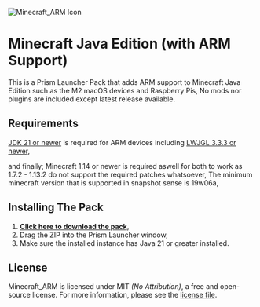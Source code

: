 ![Minecraft_ARM Icon](https://i.imgur.com/BkiofZK.png)
# Minecraft Java Edition (with ARM Support)

This is a Prism Launcher Pack that adds ARM support to Minecraft Java Edition such as the M2 macOS devices and Raspberry Pis, No mods nor plugins are included except latest release available.

## Requirements
[JDK 21 or newer](https://bell-sw.com/pages/downloads) is required for ARM devices including [LWJGL 3.3.3 or newer](https://github.com/Kichura/Minecraft_ARM/raw/stable/patches/org.lwjgl3.json),

and finally; Minecraft 1.14 or newer is required aswell for both to work as 1.7.2 - 1.13.2 do not support the required patches whatsoever, The minimum minecraft version that is supported in snapshot sense is 19w06a,

## Installing The Pack

1. [**Click here to download the pack**](https://github.com/Kichura/Minecraft_ARM/archive/refs/heads/stable.zip),
2. Drag the ZIP into the Prism Launcher window,
3. Make sure the installed instance has Java 21 or greater installed.

## License

Minecraft_ARM is licensed under MIT *(No Attribution)*, a free and open-source license. For more information, please see the [license file](https://github.com/Kichura/Minecraft_ARM/blob/stable/LICENSE).
